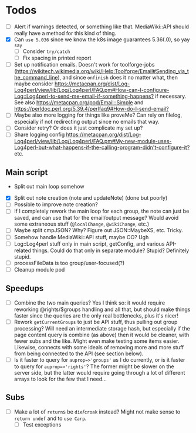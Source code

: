 # Todos

- [ ] Alert if warnings detected, or something like that.  MediaWiki::API should really have a method for this kind of thing.
- [x] Can `use 5.036` since we know the k8s image guarantees 5.36(.0), so yay `say`
  - [ ] Consider `try/catch`
  - [ ] Fix spacing in printed report
- [ ] Set up notification emails.  Doesn't work for toolforge-jobs (<https://wikitech.wikimedia.org/wiki/Help:Toolforge/Email#Sending_via_the_command_line>), and since `onfinish` does it no matter what, then maybe consider <https://metacpan.org/dist/Log-Log4perl/view/lib/Log/Log4perl/FAQ.pm#How-can-I-configure-Log::Log4perl-to-send-me-email-if-something-happens?> if necessary.  See also <https://metacpan.org/pod/Email::Simple> and <https://perldoc.perl.org/5.39.4/perlfaq9#How-do-I-send-email?>
- [ ] Maybe also more logging for things like proveMe?  Can rely on filelog, especially if not redirecting output since no emails that way.
- [ ] Consider retry?  Or does it just complicate my set up?
- [ ] Share logging config <https://metacpan.org/dist/Log-Log4perl/view/lib/Log/Log4perl/FAQ.pm#My-new-module-uses-Log4perl-but-what-happens-if-the-calling-program-didn't-configure-it?> etc.

## Main script

- Split out main loop somehow
- [x] Split out note creation (note and updateNote) (done but poorly)
- [ ] Possible to improve note creation?
- [ ] If I completely rework the main loop for each group, the note can just be saved, and can use that for the email/output message?  Would avoid some extraneous stuff (`@localChange`, `@wikiChange`, etc.)
- [ ] Maybe split cmpJSON?  Why?  Figure out JSON::MaybeXS, etc.  Tricky.
- [ ] Somehow handle MediaWiki::API stuff, maybe OO?  Ugh
- [ ] Log::Log4perl stuff only in main script, getConfig, and various API-related things.  Could do that only in separate module?  Stupid?  Definitely stupid.
- [ ] processFileData is too group/user-focused(?)
- [ ] Cleanup module pod

## Speedups

- [ ] Combine the two main queries?  Yes I think so: it would require reworking @rights/$groups handling and all that, but should make things faster since the queries are the only real bottlenecks, plus it's nicer!
- [ ] Rework `getCurrentGroups` to just be API stuff, thus pulling out group processing?  Will need an intermediate storage hash, but especially if the page content query is combine (as above) then it would be cleaner, with fewer subs and the like.  Might even make testing some items easier.  Likewise, connects with some ideals of removing more and more stuff from being connected to the API (see section below).
- [ ] Is it faster to query for `auprop=>'groups'` as I do currently, or is it faster to query for `auprop=>'rights'`?  The former might be slower on the server side, but the latter would require going through a lot of different arrays to look for the few that I need...

## Subs

- [ ] Make a lot of `return`s be `die`/`croak` instead?  Might not make sense to `return undef` and to `use Carp`.
  - [ ] Test exceptions
